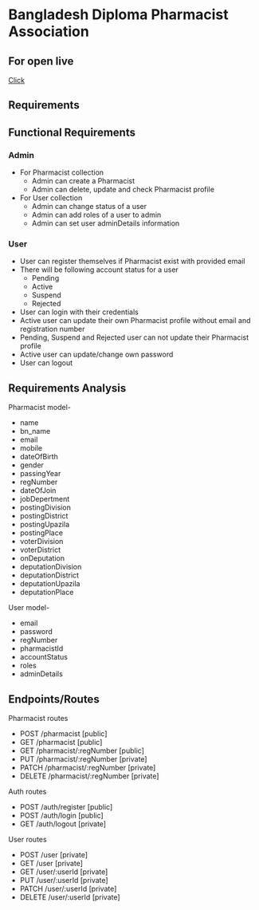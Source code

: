 # Bangladesh Diploma Pharmacist Association

## For open live

[Click](https://bdpa.netlify.app)

## Requirements

## Functional Requirements

### Admin

- For Pharmacist collection
  - Admin can create a Pharmacist
  - Admin can delete, update and check Pharmacist profile
- For User collection
  - Admin can change status of a user
  - Admin can add roles of a user to admin
  - Admin can set user adminDetails information

### User

- User can register themselves if Pharmacist exist with provided email
- There will be following account status for a user
  - Pending
  - Active
  - Suspend
  - Rejected
- User can login with their credentials
- Active user can update their own Pharmacist profile without email and registration number
- Pending, Suspend and Rejected user can not update their Pharmacist profile
- Active user can update/change own password
- User can logout

## Requirements Analysis

Pharmacist model-

- name
- bn_name
- email
- mobile
- dateOfBirth
- gender
- passingYear
- regNumber
- dateOfJoin
- jobDepertment
- postingDivision
- postingDistrict
- postingUpazila
- postingPlace
- voterDivision
- voterDistrict
- onDeputation
- deputationDivision
- deputationDistrict
- deputationUpazila
- deputationPlace

User model-

- email
- password
- regNumber
- pharmacistId
- accountStatus
- roles
- adminDetails

## Endpoints/Routes

Pharmacist routes

- POST /pharmacist [public]
- GET /pharmacist [public]
- GET /pharmacist/:regNumber [public]
- PUT /pharmacist/:regNumber [private]
- PATCH /pharmacist/:regNumber [private]
- DELETE /pharmacist/:regNumber [private]

Auth routes

- POST /auth/register [public]
- POST /auth/login [public]
- GET /auth/logout [private]

User routes

- POST /user [private]
- GET /user [private]
- GET /user/:userId [private]
- PUT /user/:userId [private]
- PATCH /user/:userId [private]
- DELETE /user/:userId [private]

